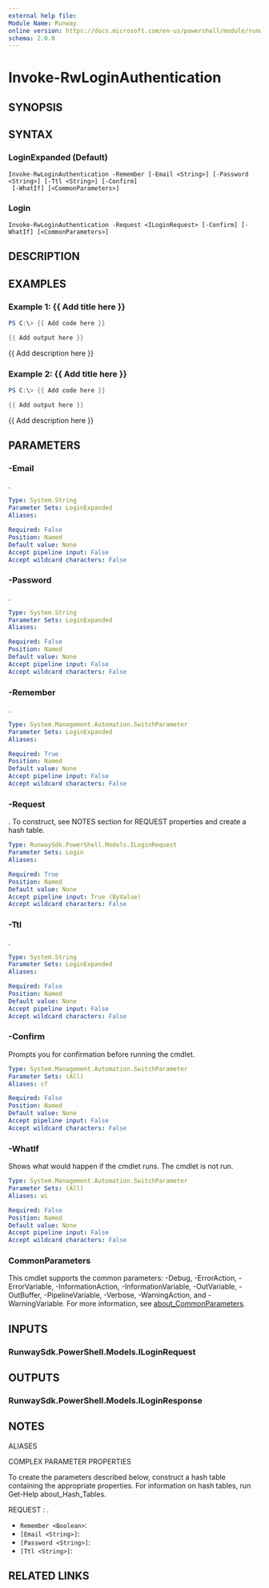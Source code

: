 ```yaml
---
external help file:
Module Name: Runway
online version: https://docs.microsoft.com/en-us/powershell/module/runway/invoke-rwloginauthentication
schema: 2.0.0
---
```


# Invoke-RwLoginAuthentication

## SYNOPSIS


## SYNTAX

### LoginExpanded (Default)
```
Invoke-RwLoginAuthentication -Remember [-Email <String>] [-Password <String>] [-Ttl <String>] [-Confirm]
 [-WhatIf] [<CommonParameters>]
```

### Login
```
Invoke-RwLoginAuthentication -Request <ILoginRequest> [-Confirm] [-WhatIf] [<CommonParameters>]
```

## DESCRIPTION


## EXAMPLES

### Example 1: {{ Add title here }}
```powershell
PS C:\> {{ Add code here }}

{{ Add output here }}
```

{{ Add description here }}

### Example 2: {{ Add title here }}
```powershell
PS C:\> {{ Add code here }}

{{ Add output here }}
```

{{ Add description here }}

## PARAMETERS

### -Email
.

```yaml
Type: System.String
Parameter Sets: LoginExpanded
Aliases:

Required: False
Position: Named
Default value: None
Accept pipeline input: False
Accept wildcard characters: False
```

### -Password
.

```yaml
Type: System.String
Parameter Sets: LoginExpanded
Aliases:

Required: False
Position: Named
Default value: None
Accept pipeline input: False
Accept wildcard characters: False
```

### -Remember
.

```yaml
Type: System.Management.Automation.SwitchParameter
Parameter Sets: LoginExpanded
Aliases:

Required: True
Position: Named
Default value: None
Accept pipeline input: False
Accept wildcard characters: False
```

### -Request
.
To construct, see NOTES section for REQUEST properties and create a hash table.

```yaml
Type: RunwaySdk.PowerShell.Models.ILoginRequest
Parameter Sets: Login
Aliases:

Required: True
Position: Named
Default value: None
Accept pipeline input: True (ByValue)
Accept wildcard characters: False
```

### -Ttl
.

```yaml
Type: System.String
Parameter Sets: LoginExpanded
Aliases:

Required: False
Position: Named
Default value: None
Accept pipeline input: False
Accept wildcard characters: False
```

### -Confirm
Prompts you for confirmation before running the cmdlet.

```yaml
Type: System.Management.Automation.SwitchParameter
Parameter Sets: (All)
Aliases: cf

Required: False
Position: Named
Default value: None
Accept pipeline input: False
Accept wildcard characters: False
```

### -WhatIf
Shows what would happen if the cmdlet runs.
The cmdlet is not run.

```yaml
Type: System.Management.Automation.SwitchParameter
Parameter Sets: (All)
Aliases: wi

Required: False
Position: Named
Default value: None
Accept pipeline input: False
Accept wildcard characters: False
```

### CommonParameters
This cmdlet supports the common parameters: -Debug, -ErrorAction, -ErrorVariable, -InformationAction, -InformationVariable, -OutVariable, -OutBuffer, -PipelineVariable, -Verbose, -WarningAction, and -WarningVariable. For more information, see [about_CommonParameters](http://go.microsoft.com/fwlink/?LinkID=113216).

## INPUTS

### RunwaySdk.PowerShell.Models.ILoginRequest

## OUTPUTS

### RunwaySdk.PowerShell.Models.ILoginResponse

## NOTES

ALIASES

COMPLEX PARAMETER PROPERTIES

To create the parameters described below, construct a hash table containing the appropriate properties. For information on hash tables, run Get-Help about_Hash_Tables.


REQUEST <ILoginRequest>: .
  - `Remember <Boolean>`: 
  - `[Email <String>]`: 
  - `[Password <String>]`: 
  - `[Ttl <String>]`: 

## RELATED LINKS

